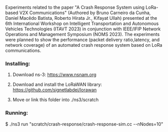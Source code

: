 Experiments related to the paper "A Crash Response System using LoRa-based V2X Communications" (Authored by Bruno Carneiro da Cunha, Daniel Macêdo Batista, Roberto Hirata Jr., Kifayat Ullah) presented at the 6th International Workshop on Intelligent Transportation and Autonomous Vehicles Technologies (ITAVT 2023) in conjunction with IEEE/IFIP Network Operations and Management Symposium (NOMS 2023). The experiments were planned to show the performance (packet delivery ratio,latency, and network coverage) of an automated crash response system based on LoRa communications.

### Installing:

1. Download ns-3:
	https://www.nsnam.org

2. Download and install the LoRaWAN library:
	https://github.com/signetlabdei/lorawan

3. Move or link this folder into ./ns3/scratch

### Running:

$ ./ns3 run "scratch/crash-response/crash-response-sim.cc --nNodes=10"

